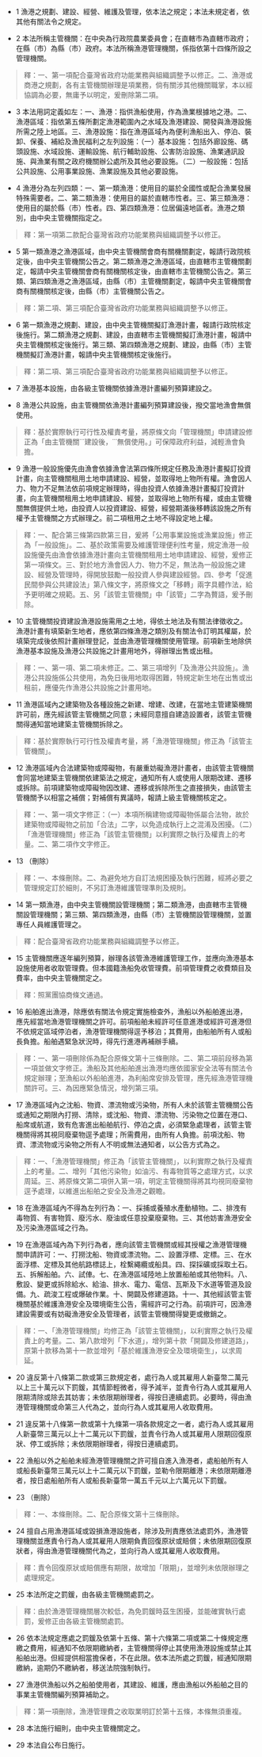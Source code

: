 * 1 漁港之規劃、建設、經營、維護及管理，依本法之規定；本法未規定者，依其他有關法令之規定。

* 2 本法所稱主管機關：在中央為行政院農業委員會；在直轄市為直轄市政府；在縣（市）為縣（市）政府。本法所稱漁港管理機關，係指依第十四條所設之管理機關。

> 釋：一、第一項配合臺灣省政府功能業務與組織調整予以修正。二、漁港或商港之規劃，各有主管機關辦理是項業務，倘有關涉其他機關職掌，本以經協調為必要，無庸予以明定，爰刪除第二項。

* 3 本法用詞定義如左：一、漁港：指供漁船使用，作為漁業根據地之港。二、漁港區域：指依第五條所劃定漁港範圍內之水域及漁港建設、開發與漁港設施所需之陸上地區。三、漁港設施：指在漁港區域內為便利漁船出入、停泊、裝卸、保養、補給及漁民福利之左列設施：（一）基本設施：包括外廊設施、碼頭設施、水域設施、運輸設施、航行輔助設施、公害防治設施、漁業通訊設施、與漁業有關之政府機關辦公處所及其他必要設施。（二）一般設施：包括公共設施、公用事業設施、漁業設施及其他必要設施。

* 4 漁港分為左列四類：一、第一類漁港：使用目的屬於全國性或配合漁業發展特殊需要者。二、第二類漁港：使用目的屬於直轄市性者。三、第三類漁港：使用目的屬於縣（市）性者。四、第四類漁港：位居偏遠地區者。漁港之類別，由中央主管機關指定之。

> 釋：第一項第二款配合臺灣省政府功能業務與組織調整予以修正。

* 5 第一類漁港之漁港區域，由中央主管機關會商有關機關劃定，報請行政院核定後，由中央主管機關公告之。第二類漁港之漁港區域，由直轄市主管機關劃定，報請中央主管機關會商有關機關核定後，由直轄市主管機關公告之。第三類、第四類漁港之漁港區域，由縣（市）主管機關劃定，報請中央主管機關會商有關機關核定後，由縣（市）主管機關公告之。

> 釋：第二項、第三項配合臺灣省政府功能業務與組織調整予以修正。

* 6 第一類漁港之規劃、建設，由中央主管機關擬訂漁港計畫，報請行政院核定後施行。第二類漁港之規劃、建設，由直轄市主管機關擬訂漁港計畫，報請中央主管機關核定後施行。第三類、第四類漁港之規劃、建設，由縣（市）主管機關擬訂漁港計畫，報請中央主管機關核定後施行。

> 釋：第二項、第三項配合臺灣省政府功能業務與組織調整予以修正。

* 7 漁港基本設施，由各級主管機關依據漁港計畫編列預算建設之。

* 8 漁港公共設施，由主管機關依漁港計畫編列預算建設後，撥交當地漁會無償使用。

> 釋：基於實際執行可行性及權責考量，將原條文向「管理機關」申請建設修正為「由主管機關˙˙˙建設後，˙˙˙無償使用。」可保障政府利益，減輕漁會負擔。

* 9 漁港一般設施優先由漁會依據漁會法第四條所規定任務及漁港計畫擬訂投資計畫，向主管機關租用土地申請建設、經營，並取得地上物所有權。漁會因人力、物力不足無法依前項規定辦理時，得由投資人依據漁港計畫擬訂投資計畫，向主管機關租用土地申請建設、經營，並取得地上物所有權，或由主管機關無償提供土地，由投資人以投資建設、經營，經營期滿後移轉該設施之所有權予主管機關之方式辦理之。前二項租用之土地不得設定地上權。

> 釋：一、配合第三條第四款第三目，爰將「公用事業設施或漁業設施」修正為「一般設施」。二、基於政策需要及維護管理便利性考量，規定漁港一般設施優先由漁會依據漁港計畫向主管機關租用土地申請建設、經營，爰修正第一項條文。三、對於地方漁會因人力、物力不足，無法為一般設施之建設、經營及管理時，得開放鼓勵一般投資人參與建設經營。四、參考「促進民間參與公共建設法」第八條文字，將原條文之「移轉」兩字具體作法，給予更明確之規範。五、另「該管主管機關」中「該管」二字為贅語，爰予刪除。

* 10 主管機關投資建設漁港設施需用之土地，得依土地法及有關法律徵收之。漁港計畫有填築新生地者，應依第四條漁港之類別及有關法令訂明其權屬，於填築完成後依照計畫辦理登記，並由漁港管理機關使用管理。前項新生地除供漁港基本設施及漁港公共設施之計畫用地外，得辦理出售或出租。

> 釋：一、第一項、第二項未修正。二、第三項增列「及漁港公共設施」。漁港公共設施係公共使用，為免日後用地取得困難，特規定新生地在出售或出租前，應優先作漁港公共設施之計畫用地。

* 11 漁港區域內之建築物及各種設施之新建、增建、改建，在當地主管建築機關許可前，應先經該管主管機關之同意；未經同意擅自建造設置者，該管主管機關得通知當地建築主管機關拆除之。

> 釋：基於實際執行可行性及權責考量，將「漁港管理機關」修正為「該管主管機關」。

* 12 漁港區域內合法建築物或障礙物，有嚴重妨礙漁港計畫者，由該管主管機關會同當地建築主管機關依建築法之規定，通知所有人或使用人限期改建、遷移或拆除。前項建築物或障礙物因改建、遷移或拆除所生之直接損失，由該管主管機關予以相當之補償；對補償有異議時，報請上級主管機關核定之。

> 釋：一、第一項文字修正：（一）本項所稱建物或障礙物係屬合法物，故於建築物或障礙物之前加「合法」二字，以免造成執行上之混淆及困擾。（二）「漁港管理機關」修正為「該管主管機關」以利實際之執行及權責上的考量。二、第二項作文字修正。

* 13 （刪除）

> 釋：一、本條刪除。二、為避免地方自訂法規困擾及執行困難，經將必要之管理規定訂於細則，不另訂漁港維護管理準則及規則。

* 14 第一類漁港，由中央主管機關設管理機關；第二類漁港，由直轄市主管機關設管理機關；第三類、第四類漁港，由縣（市）主管機關設管理機關，並置專任人員維護管理之。

> 釋：配合臺灣省政府功能業務與組織調整予以修正。

* 15 主管機關應逐年編列預算，辦理各該管漁港維護管理工作，並應向漁港基本設施使用者收取管理費。但本國籍漁船免收管理費。前項管理費之收費類目及費率，由中央主管機關定之。

> 釋：照黨團協商條文通過。

* 16 船舶進出漁港，除應依有關法令規定實施檢查外，漁船以外船舶進出港，應先經當地漁港管理機關之許可。前項船舶未經許可任意進港或經許可進港但不依規定區域停泊者，漁港管理機關得逕予移泊；其費用，由船舶所有人或船長負擔。船舶遇緊急狀況時，得先行進港再補辦手續。

> 釋：一、第一項刪除係為配合原條文第十三條刪除。二、第二項前段移為第一項並做文字修正。漁船及其他船舶進出漁港均應依國家安全法等有關法令規定辦理；至漁船以外船舶進港，為利船席安排及管理，應先經漁港管理機關許可。三、為因應緊急情況，增列第三項。

* 17 漁港區域內之沈船、物資、漂流物或污染物，所有人未於該管主管機關公告或通知之期限內打撈、清除，或沈船、物資、漂流物、污染物之位置在港口、船席或航道，致有危害進出船舶航行、停泊之虞，必須緊急處理者，該管主管機關得將其視同廢棄物逕予處理；所需費用，由所有人負擔。前項沈船、物資、漂流物或污染物之所有人不明或無法通知者，以公告方式為之。

> 釋：一、「漁港管理機關」修正為「該管主管機關」，以利實際之執行及權責上的考量。二、增列「其他污染物」如油污、有毒物質等之處理方式，以求周延。三、將原條文第二項併入第一項，明定主管機關得將其均視同廢棄物逕予處理，以維進出船舶之安全及漁港之觀瞻。

* 18 在漁港區域內不得為左列行為：一、採捕或養殖水產動植物。二、排洩有毒物質、有害物質、廢污水、廢油或任意投棄廢棄物。三、其他妨害漁港安全及污染漁港區域之行為。

* 19 在漁港區域內為下列行為者，應向該管主管機關或經其授權之漁港管理機關申請許可：一、打撈沈船、物資或漂流物。二、設置浮標、定標。三、在水面浮標、定標及其他航路標誌上，栓繫繩纜或船具。四、探採礦或採取土石。五、拆解船舶。六、試&#20453;。七、在漁港區域陸地上放置船舶或其他物料。八、敷設、變更或拆除給水、給油、排水、電力、電信、瓦斯及下水道等管道及設備。九、疏浚工程或爆破作業。十、開闢及修建道路。十一、其他經該管主管機關基於維護漁港安全及環境衛生公告，需經許可之行為。前項許可，因漁港建設需要或有妨礙漁港安全及管理者，該管主管機關得變更或撤銷之。

> 釋：一、「漁港管理機關」均修正為「該管主管機關」，以利實際之執行及權責上的考量。二、第八款增列「下水道」，增列第十款「開闢及修建道路」，原第十款移為第十一款並增列「基於維護漁港安全及環境衛生」，以求周延。

* 20 違反第十八條第二款或第三款規定者，處行為人或其雇用人新臺幣二萬元以上三十萬元以下罰鍰，其情節輕微者，得予減半，並責令行為人或其雇用人限期清除或除去其妨害；未依限期辦理者，得按日連續處罰。必要時，得由漁港管理機關或命第三人代為之，並向行為人或其雇用人收取費用。

* 21 違反第十八條第一款或第十九條第一項各款規定之一者，處行為人或其雇用人新臺幣三萬元以上十二萬元以下罰鍰，並責令行為人或其雇用人限期回復原狀、停工或拆除；未依限期辦理者，得按日連續處罰。

* 22 漁船以外之船舶未經漁港管理機關之許可擅自進入漁港者，處船舶所有人或船長新臺幣三萬元以上十二萬元以下罰鍰，並勒令限期離港；未依限期離港者，按日處船舶所有人或船長新臺幣一萬五千元以上六萬元以下罰鍰。

* 23 （刪除）

> 釋：一、本條刪除。二、配合原條文第十三條刪除。

* 24 擅自占用漁港區域或毀損漁港設施者，除涉及刑責應依法處罰外，漁港管理機關並應責令行為人或其雇用人限期負責回復原狀或賠償；未依限期回復原狀者，得由漁港管理機關代為之，並向行為人或其雇用人收取費用。

> 釋：責令回復原狀或賠償應有期限，故增加「限期」，並增列未依限辦理之處理規定。

* 25 本法所定之罰鍰，由各級主管機關處罰之。

> 釋：由於漁港管理機關層次較低，為免罰鍰時茲生困擾，並能確實執行處罰，爰修正由各級主管機關處罰。

* 26 依本法規定應處之罰鍰及依第十五條、第十六條第二項或第二十條規定應繳之費用，經通知不依限期繳納者，主管機關得停止其使用漁港設施或禁止其船舶出港。但經提供相當擔保者，不在此限。依本法所處之罰鍰，經通知限期繳納，逾期仍不繳納者，移送法院強制執行。

* 27 漁港供漁船以外之船舶使用者，其建設、維護，應由漁船以外船舶之目的事業主管機關編列預算補助之。

> 釋：第一項刪除，漁港管理費之收取業明訂於第十五條，本條無須重複。

* 28 本法施行細則，由中央主管機關定之。

* 29 本法自公布日施行。

